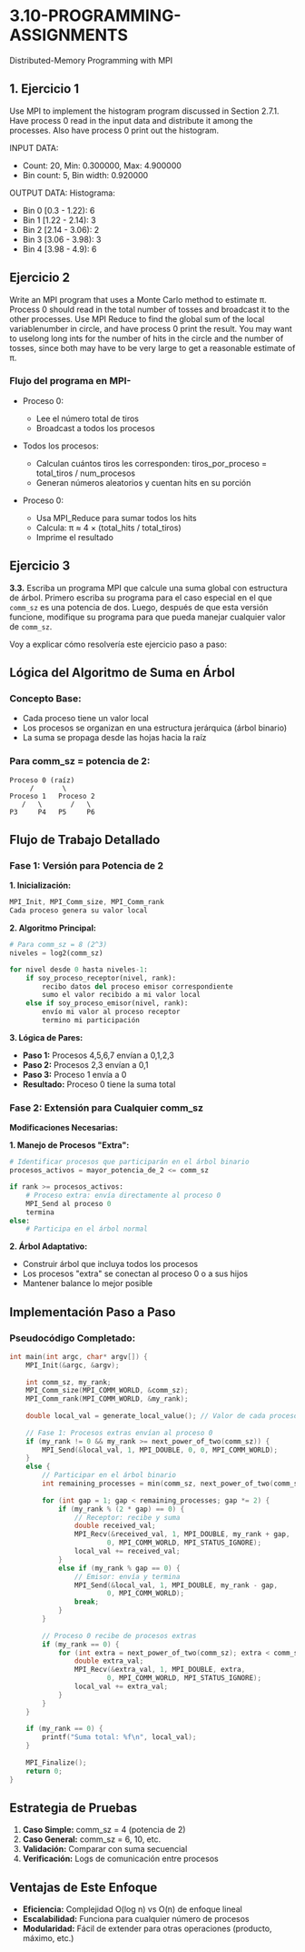 # 3.10-PROGRAMMING-ASSIGNMENTS
Distributed-Memory Programming with MPI

## 1. Ejercicio 1

Use MPI to implement the histogram program discussed in Section 2.7.1. Have
process 0 read in the input data and distribute it among the processes. Also have
process 0 print out the histogram.


INPUT DATA:
- Count: 20, Min: 0.300000, Max: 4.900000
- Bin count: 5, Bin width: 0.920000

OUTPUT DATA:
Histograma:
- Bin 0 [0.3 - 1.22): 6
- Bin 1 [1.22 - 2.14): 3
- Bin 2 [2.14 - 3.06): 2
- Bin 3 [3.06 - 3.98): 3
- Bin 4 [3.98 - 4.9): 6


## Ejercicio 2
Write an MPI program that uses a Monte Carlo method to estimate π.
Process 0 should read in the total number of tosses and broadcast it to the
other processes. Use MPI Reduce to find the global sum of the local variablenumber in circle, and have process 0 print the result. You may want to uselong long ints for the number of hits in the circle and the number of tosses,
since both may have to be very large to get a reasonable estimate of π.

### Flujo del programa en MPI-

- Proceso 0:
    - Lee el número total de tiros
    - Broadcast a todos los procesos
    
- Todos los procesos:
    - Calculan cuántos tiros les corresponden: tiros_por_proceso = total_tiros / num_procesos
    - Generan números aleatorios y cuentan hits en su porción
    
- Proceso 0:
    - Usa MPI_Reduce para sumar todos los hits
    - Calcula: π ≈ 4 × (total_hits / total_tiros)
    - Imprime el resultado

## Ejercicio 3

**3.3.** Escriba un programa MPI que calcule una suma global con estructura de árbol. Primero escriba su programa para el caso especial en el que `comm_sz` es una potencia de dos. Luego, después de que esta versión funcione, modifique su programa para que pueda manejar cualquier valor de `comm_sz`.

Voy a explicar cómo resolvería este ejercicio paso a paso:

## **Lógica del Algoritmo de Suma en Árbol**

### **Concepto Base:**
- Cada proceso tiene un valor local
- Los procesos se organizan en una estructura jerárquica (árbol binario)
- La suma se propaga desde las hojas hacia la raíz

### **Para comm_sz = potencia de 2:**
```
Proceso 0 (raíz)
     /       \
Proceso 1   Proceso 2
   /   \       /   \
P3     P4   P5     P6
```

## **Flujo de Trabajo Detallado**

### **Fase 1: Versión para Potencia de 2**

**1. Inicialización:**
```c
MPI_Init, MPI_Comm_size, MPI_Comm_rank
Cada proceso genera su valor local
```

**2. Algoritmo Principal:**
```python
# Para comm_sz = 8 (2^3)
niveles = log2(comm_sz)

for nivel desde 0 hasta niveles-1:
    if soy_proceso_receptor(nivel, rank):
        recibo datos del proceso emisor correspondiente
        sumo el valor recibido a mi valor local
    else if soy_proceso_emisor(nivel, rank):
        envío mi valor al proceso receptor
        termino mi participación
```

**3. Lógica de Pares:**
- **Paso 1:** Procesos 4,5,6,7 envían a 0,1,2,3
- **Paso 2:** Procesos 2,3 envían a 0,1  
- **Paso 3:** Proceso 1 envía a 0
- **Resultado:** Proceso 0 tiene la suma total

### **Fase 2: Extensión para Cualquier comm_sz**

**Modificaciones Necesarias:**

**1. Manejo de Procesos "Extra":**
```python
# Identificar procesos que participarán en el árbol binario
procesos_activos = mayor_potencia_de_2 <= comm_sz

if rank >= procesos_activos:
    # Proceso extra: envía directamente al proceso 0
    MPI_Send al proceso 0
    termina
else:
    # Participa en el árbol normal
```

**2. Árbol Adaptativo:**
- Construir árbol que incluya todos los procesos
- Los procesos "extra" se conectan al proceso 0 o a sus hijos
- Mantener balance lo mejor posible

## **Implementación Paso a Paso**

### **Pseudocódigo Completado:**

```c
int main(int argc, char* argv[]) {
    MPI_Init(&argc, &argv);
    
    int comm_sz, my_rank;
    MPI_Comm_size(MPI_COMM_WORLD, &comm_sz);
    MPI_Comm_rank(MPI_COMM_WORLD, &my_rank);
    
    double local_val = generate_local_value(); // Valor de cada proceso
    
    // Fase 1: Procesos extras envían al proceso 0
    if (my_rank != 0 && my_rank >= next_power_of_two(comm_sz)) {
        MPI_Send(&local_val, 1, MPI_DOUBLE, 0, 0, MPI_COMM_WORLD);
    } 
    else {
        // Participar en el árbol binario
        int remaining_processes = min(comm_sz, next_power_of_two(comm_sz));
        
        for (int gap = 1; gap < remaining_processes; gap *= 2) {
            if (my_rank % (2 * gap) == 0) {
                // Receptor: recibe y suma
                double received_val;
                MPI_Recv(&received_val, 1, MPI_DOUBLE, my_rank + gap, 
                        0, MPI_COMM_WORLD, MPI_STATUS_IGNORE);
                local_val += received_val;
            } 
            else if (my_rank % gap == 0) {
                // Emisor: envía y termina
                MPI_Send(&local_val, 1, MPI_DOUBLE, my_rank - gap, 
                        0, MPI_COMM_WORLD);
                break;
            }
        }
        
        // Proceso 0 recibe de procesos extras
        if (my_rank == 0) {
            for (int extra = next_power_of_two(comm_sz); extra < comm_sz; extra++) {
                double extra_val;
                MPI_Recv(&extra_val, 1, MPI_DOUBLE, extra, 
                        0, MPI_COMM_WORLD, MPI_STATUS_IGNORE);
                local_val += extra_val;
            }
        }
    }
    
    if (my_rank == 0) {
        printf("Suma total: %f\n", local_val);
    }
    
    MPI_Finalize();
    return 0;
}
```

## **Estrategia de Pruebas**

1. **Caso Simple:** comm_sz = 4 (potencia de 2)
2. **Caso General:** comm_sz = 6, 10, etc.
3. **Validación:** Comparar con suma secuencial
4. **Verificación:** Logs de comunicación entre procesos

## **Ventajas de Este Enfoque**

- **Eficiencia:** Complejidad O(log n) vs O(n) de enfoque lineal
- **Escalabilidad:** Funciona para cualquier número de procesos
- **Modularidad:** Fácil de extender para otras operaciones (producto, máximo, etc.)


